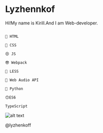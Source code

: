 # Lyzhennkof

Hi!My name is Kirill.And I am Web-developer.

```

🤪 HTML

🤩 CSS

😍 JS

😎 Webpack 

🧐 LESS

🤯 Web Audio API

🐍 Python 

🙃ES6

TypeScript

```



![alt text](https://wmpics.pics/di-R7HI.gif)



@lyzhenkoff
